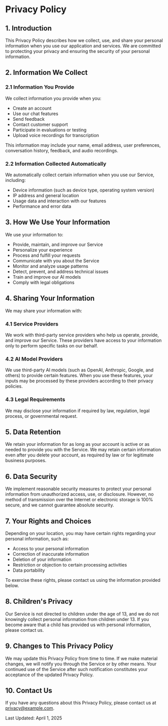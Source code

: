 # Privacy Policy

## 1. Introduction

This Privacy Policy describes how we collect, use, and share your personal information when you use our application and services. We are committed to protecting your privacy and ensuring the security of your personal information.

## 2. Information We Collect

### 2.1 Information You Provide

We collect information you provide when you:
- Create an account
- Use our chat features
- Send feedback
- Contact customer support
- Participate in evaluations or testing
- Upload voice recordings for transcription

This information may include your name, email address, user preferences, conversation history, feedback, and audio recordings.

### 2.2 Information Collected Automatically

We automatically collect certain information when you use our Service, including:
- Device information (such as device type, operating system version)
- IP address and general location
- Usage data and interaction with our features
- Performance and error data

## 3. How We Use Your Information

We use your information to:
- Provide, maintain, and improve our Service
- Personalize your experience
- Process and fulfill your requests
- Communicate with you about the Service
- Monitor and analyze usage patterns
- Detect, prevent, and address technical issues
- Train and improve our AI models
- Comply with legal obligations

## 4. Sharing Your Information

We may share your information with:

### 4.1 Service Providers
We work with third-party service providers who help us operate, provide, and improve our Service. These providers have access to your information only to perform specific tasks on our behalf.

### 4.2 AI Model Providers
We use third-party AI models (such as OpenAI, Anthropic, Google, and others) to provide certain features. When you use these features, your inputs may be processed by these providers according to their privacy policies.

### 4.3 Legal Requirements
We may disclose your information if required by law, regulation, legal process, or governmental request.

## 5. Data Retention

We retain your information for as long as your account is active or as needed to provide you with the Service. We may retain certain information even after you delete your account, as required by law or for legitimate business purposes.

## 6. Data Security

We implement reasonable security measures to protect your personal information from unauthorized access, use, or disclosure. However, no method of transmission over the Internet or electronic storage is 100% secure, and we cannot guarantee absolute security.

## 7. Your Rights and Choices

Depending on your location, you may have certain rights regarding your personal information, such as:
- Access to your personal information
- Correction of inaccurate information
- Deletion of your information
- Restriction or objection to certain processing activities
- Data portability

To exercise these rights, please contact us using the information provided below.

## 8. Children's Privacy

Our Service is not directed to children under the age of 13, and we do not knowingly collect personal information from children under 13. If you become aware that a child has provided us with personal information, please contact us.

## 9. Changes to This Privacy Policy

We may update this Privacy Policy from time to time. If we make material changes, we will notify you through the Service or by other means. Your continued use of the Service after such notification constitutes your acceptance of the updated Privacy Policy.

## 10. Contact Us

If you have any questions about this Privacy Policy, please contact us at privacy@example.com.

Last Updated: April 1, 2025